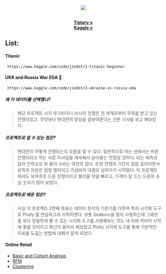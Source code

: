 <div id = "header">
 <div id = "header" align="center">
  <img src="https://capsule-render.vercel.app/api?type=venom&color=auto&height=300&section=header&text=Wake%20Up!%20Jindot.&fontSize=55" />
  <p align="center">
    <br />
    <a href="https://94jindot.tistory.com//"><strong>Tistory »</strong></a>
    <br />
    <a href="https://www.kaggle.com/work/code/"><strong>Kaggle »</strong></a>
    <br />
 </div>
</div>
<div id = 'content'>
 
## List:
####  Titanic
     https://www.kaggle.com/code/jindot/1-titanic-beginner

<!-- UKR RUS WAR-->
####  UKR and Russia War EDA 🥉
     https://www.kaggle.com/code/jindot/2-ukraine-vs-russia-eda

##### 왜 이 데이터를 선택했나? 
> 해당 프로젝트 시기 우크라이나 러시아 전쟁은 전 세계로부터 주목을 받고 있는 전쟁이었고, 무엇보다 현대전의 양상을 잘보여준다는 신문 기사를 보고 해보았다.

##### 프로젝트로 알 수 있는 점은?
> 현대전이 어떻게 진행되는지 흐름을 알 수 있다. 일반적으로 아는 선에서는 버튼 전쟁이라고 하는 서로 미사일을 계속해서 쏟아붇는 전쟁일 것이다. 라는 예측과 달리 인력소모 와 물자 소비는 여전히 컸다. 또한 전쟁의 기간이 점점 길어지면서 양측의 자원은 점점 떨어지고 가성비의 대결로 넘어가기 시작했다. 이 프로젝트에서도 보여주듯 드론 전쟁이라고 불리울 만큼 빠르고, 가격이 덜 드는 드론의 손실 숫자가 많이 보였다.

##### 프로젝트로 배운 점은?
> 사실 이 프로젝트 2번째 목표는 데이터 분석의 기본기를 다루며 특히 시각화 도구로 Plotly 를 연습하고자 시작하였다.
보통 Seaborn을 많이 사용하는데 그래프를 보다 정밀하게 볼 수 있는 시각화 도구를 사용해보는 것도 내 미래 커리어 시작에 좋을 것이라고 확신이 들어서 해보았고 Plotly 시각화 도구를 통해 기본적인 지표를 도출는 방법에 대해서 알게 되었다.
<!-- UKR RUS WAR END -->

####  Online Retail
* [Basic and Cohort Analysis](https://colab.research.google.com/drive/1HlMUq0xtaIHqBZkWQHBuZe_O0ixWgwRT)
* [RFM](https://colab.research.google.com/drive/1SIHPygiL6mWBzJMNia8d5c0mlb3mI9_B)
* [Clustering](https://colab.research.google.com/drive/1mFpEyo6-kHTXTp_SAMam8DN76eEoK1gL)
<br/>
<br/>


</div>
